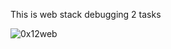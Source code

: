 This is web stack debugging 2 tasks

![0x12web](https://user-images.githubusercontent.com/99282807/232924057-0a4d8acc-87a6-46dd-ad3f-8eab46890a82.jpg)
